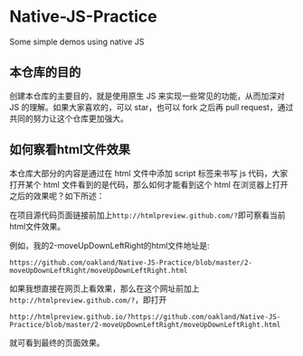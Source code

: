 # Native-JS-Practice
Some simple demos using native JS

## 本仓库的目的

创建本仓库的主要目的，就是使用原生 JS 来实现一些常见的功能，从而加深对 JS 的理解。如果大家喜欢的，可以 star，也可以 fork 之后再 pull request，通过共同的努力让这个仓库更加强大。

## 如何察看html文件效果

本仓库大部分的内容是通过在 html 文件中添加 script 标签来书写 js 代码，大家打开某个 html 文件看到的是代码，那么如何才能看到这个 html 在浏览器上打开之后的效果呢？如下所述：

在项目源代码页面链接前加上`http://htmlpreview.github.com/?`即可察看当前html文件效果。

例如，我的2-moveUpDownLeftRight的html文件地址是:

`https://github.com/oakland/Native-JS-Practice/blob/master/2-moveUpDownLeftRight/moveUpDownLeftRight.html`

如果我想直接在网页上看效果，那么在这个网址前加上`http://htmlpreview.github.com/?`，即打开

`http://htmlpreview.github.io/?https://github.com/oakland/Native-JS-Practice/blob/master/2-moveUpDownLeftRight/moveUpDownLeftRight.html`

就可看到最终的页面效果。